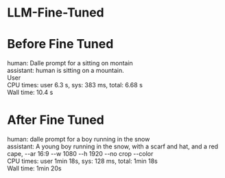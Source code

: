 # LLM-Fine-Tuned

# Before Fine Tuned
human: Dalle prompt for a sitting on montain <br>
assistant: human is sitting on a mountain. <br>
User <br>
CPU times: user 6.3 s, sys: 383 ms, total: 6.68 s <br>
Wall time: 10.4 s <br>

# After Fine Tuned
human: dalle prompt for a boy running in the snow <br>
assistant: A young boy running in the snow, with a scarf and hat, and a red cape, --ar 16:9 --w 1080 --h 1920 --no crop --color  <br>
CPU times: user 1min 18s, sys: 128 ms, total: 1min 18s <br>
Wall time: 1min 20s <br>

